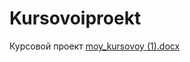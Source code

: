 # Kursovoiproekt
Курсовой проект
[moy_kursovoy (1).docx](https://github.com/German0411/Kursovoiproekt/files/7720438/moy_kursovoy.1.docx)
